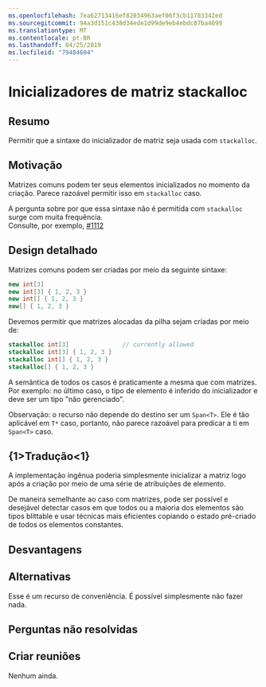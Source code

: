 ```yaml
---
ms.openlocfilehash: 7ea62713416ef82034963aef06f3cb11703342ed
ms.sourcegitcommit: 94a3d151c438d34ede1d99de9eb4ebdc07ba4699
ms.translationtype: MT
ms.contentlocale: pt-BR
ms.lasthandoff: 04/25/2019
ms.locfileid: "79484604"
---
```

# <a name="stackalloc-array-initializers"></a>Inicializadores de matriz stackalloc

## <a name="summary"></a>Resumo
[summary]: #summary

Permitir que a sintaxe do inicializador de matriz seja usada com `stackalloc`.

## <a name="motivation"></a>Motivação
[motivation]: #motivation

Matrizes comuns podem ter seus elementos inicializados no momento da criação. Parece razoável permitir isso em `stackalloc` caso.

A pergunta sobre por que essa sintaxe não é permitida com `stackalloc` surge com muita frequência.  
Consulte, por exemplo, [#1112](https://github.com/dotnet/csharplang/issues/1112)

## <a name="detailed-design"></a>Design detalhado

Matrizes comuns podem ser criadas por meio da seguinte sintaxe:

```csharp
new int[3]
new int[3] { 1, 2, 3 }
new int[] { 1, 2, 3 }
new[] { 1, 2, 3 }
```

Devemos permitir que matrizes alocadas da pilha sejam criadas por meio de:  

```csharp
stackalloc int[3]               // currently allowed
stackalloc int[3] { 1, 2, 3 }
stackalloc int[] { 1, 2, 3 }
stackalloc[] { 1, 2, 3 }
```

A semântica de todos os casos é praticamente a mesma que com matrizes.  
Por exemplo: no último caso, o tipo de elemento é inferido do inicializador e deve ser um tipo "não gerenciado".

Observação: o recurso não depende do destino ser um `Span<T>`. Ele é tão aplicável em `T*` caso, portanto, não parece razoável para predicar a ti em `Span<T>` caso.  

## <a name="translation"></a>{1&gt;Tradução&lt;1}

A implementação ingênua poderia simplesmente inicializar a matriz logo após a criação por meio de uma série de atribuições de elemento.  

De maneira semelhante ao caso com matrizes, pode ser possível e desejável detectar casos em que todos ou a maioria dos elementos são tipos blittable e usar técnicas mais eficientes copiando o estado pré-criado de todos os elementos constantes. 

## <a name="drawbacks"></a>Desvantagens
[drawbacks]: #drawbacks

## <a name="alternatives"></a>Alternativas
[alternatives]: #alternatives

Esse é um recurso de conveniência. É possível simplesmente não fazer nada.

## <a name="unresolved-questions"></a>Perguntas não resolvidas
[unresolved]: #unresolved-questions

## <a name="design-meetings"></a>Criar reuniões

Nenhum ainda. 
